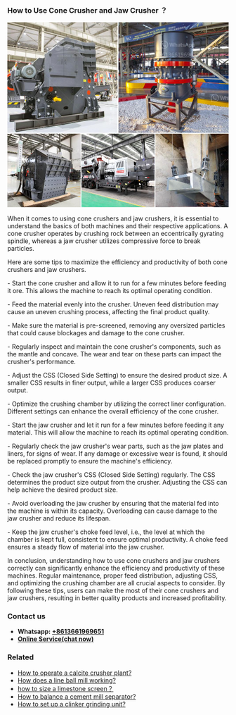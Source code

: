 <h3>How to Use Cone Crusher and Jaw Crusher ？</h3><img src='1701745054.jpg' alt=''><p>When it comes to using cone crushers and jaw crushers, it is essential to understand the basics of both machines and their respective applications. A cone crusher operates by crushing rock between an eccentrically gyrating spindle, whereas a jaw crusher utilizes compressive force to break particles.</p><p>Here are some tips to maximize the efficiency and productivity of both cone crushers and jaw crushers.</p><p>- Start the cone crusher and allow it to run for a few minutes before feeding it ore. This allows the machine to reach its optimal operating condition.</p><p>- Feed the material evenly into the crusher. Uneven feed distribution may cause an uneven crushing process, affecting the final product quality.</p><p>- Make sure the material is pre-screened, removing any oversized particles that could cause blockages and damage to the cone crusher.</p><p>- Regularly inspect and maintain the cone crusher's components, such as the mantle and concave. The wear and tear on these parts can impact the crusher's performance.</p><p>- Adjust the CSS (Closed Side Setting) to ensure the desired product size. A smaller CSS results in finer output, while a larger CSS produces coarser output.</p><p>- Optimize the crushing chamber by utilizing the correct liner configuration. Different settings can enhance the overall efficiency of the cone crusher.</p><p>- Start the jaw crusher and let it run for a few minutes before feeding it any material. This will allow the machine to reach its optimal operating condition.</p><p>- Regularly check the jaw crusher's wear parts, such as the jaw plates and liners, for signs of wear. If any damage or excessive wear is found, it should be replaced promptly to ensure the machine's efficiency.</p><p>- Check the jaw crusher's CSS (Closed Side Setting) regularly. The CSS determines the product size output from the crusher. Adjusting the CSS can help achieve the desired product size.</p><p>- Avoid overloading the jaw crusher by ensuring that the material fed into the machine is within its capacity. Overloading can cause damage to the jaw crusher and reduce its lifespan.</p><p>- Keep the jaw crusher's choke feed level, i.e., the level at which the chamber is kept full, consistent to ensure optimal productivity. A choke feed ensures a steady flow of material into the jaw crusher.</p><p>In conclusion, understanding how to use cone crushers and jaw crushers correctly can significantly enhance the efficiency and productivity of these machines. Regular maintenance, proper feed distribution, adjusting CSS, and optimizing the crushing chamber are all crucial aspects to consider. By following these tips, users can make the most of their cone crushers and jaw crushers, resulting in better quality products and increased profitability.</p><h3>Contact us</h3><ul><li><strong>Whatsapp:&nbsp;<a href="https://wa.me/8613661969651">+8613661969651</a></strong></li><li><a href="https://swt.shibang-china.com/?git&amp;zhl&amp;How to Use Cone Crusher and Jaw Crusher ？"><strong>Online Service(chat now)</strong></a></li></ul><h3>Related</h3><ul><li><a href='How to operate a calcite crusher plant.md'>How to operate a calcite crusher plant?</a></li><li><a href='How does a line ball mill working.md'>How does a line ball mill working?</a></li><li><a href='how to size a limestone screen？.md'>how to size a limestone screen？</a></li><li><a href='How to balance a cement mill separator.md'>How to balance a cement mill separator?</a></li><li><a href='How to set up a clinker grinding unit.md'>How to set up a clinker grinding unit?</a></li></ul>